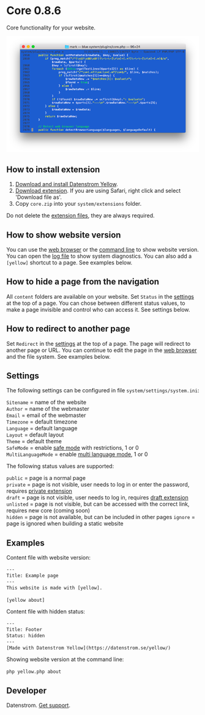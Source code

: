 Core 0.8.6
==========
Core functionality for your website.

<p align="center"><img src="core-screenshot.png?raw=true" alt="Screenshot"></p>

## How to install extension

1. [Download and install Datenstrom Yellow](https://github.com/datenstrom/yellow/).
2. [Download extension](https://github.com/datenstrom/yellow-extensions/raw/master/zip/core.zip). If you are using Safari, right click and select 'Download file as'.
3. Copy `core.zip` into your `system/extensions` folder.

Do not delete the [extension files](extension.ini), they are always required.

## How to show website version

You can use the [web browser](https://github.com/datenstrom/yellow-extensions/tree/master/features/edit) or the [command line](https://github.com/datenstrom/yellow-extensions/tree/master/features/command) to show website version. You can open the [log file](https://extensions.datenstrom.se/help/api#troubleshooting) to show system diagnostics. You can also add a `[yellow]` shortcut to a page. See examples below.

## How to hide a page from the navigation

All `content` folders are available on your website. Set `Status` in the [settings](https://extensions.datenstrom.se/help/markdown-cheat-sheet#settings) at the top of a page. You can chose between different status values, to make a page invisible and control who can access it. See settings below.

## How to redirect to another page

Set `Redirect` in the [settings](https://extensions.datenstrom.se/help/markdown-cheat-sheet#settings) at the top of a page. The page will redirect to another page or URL. You can continue to edit the page in the [web browser](https://github.com/datenstrom/yellow-extensions/tree/master/features/edit) and the file system. See examples below.

## Settings

The following settings can be configured in file `system/settings/system.ini`:

`Sitename` = name of the website  
`Author` = name of the webmaster  
`Email` = email of the webmaster  
`Timezone` = default timezone  
`Language` = default language  
`Layout` = default layout  
`Theme` = default theme  
`SafeMode` = enable [safe mode](https://extensions.datenstrom.se/help/security-configuration#safe-mode) with restrictions, 1 or 0  
`MultiLanguageMode` = enable [multi language mode](https://extensions.datenstrom.se/help/language-configuration#multi-language-mode), 1 or 0  

The following status values are supported:

`public` = page is a normal page  
`private` = page is not visible, user needs to log in or enter the password, requires [private extension](https://github.com/schulle4u/yellow-extensions-schulle4u/tree/master/private)  
`draft` = page is not visible, user needs to log in, requires [draft extension](https://github.com/datenstrom/yellow-extensions/tree/master/features/draft)  
`unlisted` = page is not visible, but can be accessed with the correct link, requires new core (coming soon)  
`hidden` = page is not available, but can be included in other pages
`ignore` = page is ignored when building a static website  

## Examples

Content file with website version:

    ---
    Title: Example page
    ---
    This website is made with [yellow].
    
    [yellow about]

Content file with hidden status:

    ---
    Title: Footer
    Status: hidden
    ---
    [Made with Datenstrom Yellow](https://datenstrom.se/yellow/)

Showing website version at the command line:
 
`php yellow.php about`  

## Developer

Datenstrom. [Get support](https://extensions.datenstrom.se/help/).

